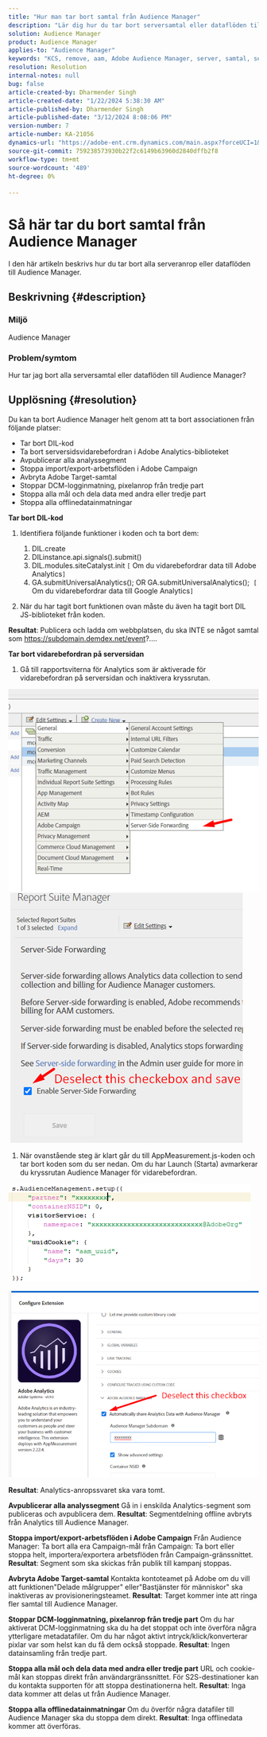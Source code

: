 ```yaml
---
title: "Hur man tar bort samtal från Audience Manager"
description: "Lär dig hur du tar bort serversamtal eller dataflöden till Audience Manager-samtal."
solution: Audience Manager
product: Audience Manager
applies-to: "Audience Manager"
keywords: "KCS, remove, aam, Adobe Audience Manager, server, samtal, serversamtal, How To"
resolution: Resolution
internal-notes: null
bug: false
article-created-by: Dharmender Singh
article-created-date: "1/22/2024 5:38:30 AM"
article-published-by: Dharmender Singh
article-published-date: "3/12/2024 8:08:06 PM"
version-number: 7
article-number: KA-21056
dynamics-url: "https://adobe-ent.crm.dynamics.com/main.aspx?forceUCI=1&pagetype=entityrecord&etn=knowledgearticle&id=42a4f075-e8b8-ee11-a569-6045bd006149"
source-git-commit: 759238573930b22f2c6149b63960d2840dffb2f8
workflow-type: tm+mt
source-wordcount: '489'
ht-degree: 0%

---
```


# Så här tar du bort samtal från Audience Manager


I den här artikeln beskrivs hur du tar bort alla serveranrop eller dataflöden till Audience Manager.

## Beskrivning {#description}


### Miljö

Audience Manager

### Problem/symtom

Hur tar jag bort alla serversamtal eller dataflöden till Audience Manager?


## Upplösning {#resolution}


Du kan ta bort Audience Manager helt genom att ta bort associationen från följande platser:

- Tar bort DIL-kod
- Ta bort serversidsvidarebefordran i Adobe Analytics-biblioteket
- Avpublicerar alla analyssegment
- Stoppa import/export-arbetsflöden i Adobe Campaign
- Avbryta Adobe Target-samtal
- Stoppar DCM-logginmatning, pixelanrop från tredje part
- Stoppa alla mål och dela data med andra eller tredje part
- Stoppa alla offlinedatainmatningar




<b>Tar bort DIL-kod</b>

1. Identifiera följande funktioner i koden och ta bort dem:

   1. DIL.create
   2. DILinstance.api.signals().submit()
   3. DIL.modules.siteCatalyst.init `[` Om du vidarebefordrar data till Adobe Analytics`]`
   4. GA.submitUniversalAnalytics(); OR GA.submitUniversalAnalytics();  `[` Om du vidarebefordrar data till Google Analytics`]`
2. När du har tagit bort funktionen ovan måste du även ha tagit bort DIL JS-biblioteket från koden.


<b>Resultat</b>: Publicera och ladda om webbplatsen, du ska INTE se något samtal som https://subdomain.demdex.net/event?....



<b>Tar bort vidarebefordran på serversidan</b>

1. Gå till rapportsviterna för Analytics som är aktiverade för vidarebefordran på serversidan och inaktivera kryssrutan.


![](assets/8a6b5fd5-676c-ed11-9562-6045bd006239.png) ![](assets/8d6b5fd5-676c-ed11-9562-6045bd006239.png)

1. När ovanstående steg är klart går du till AppMeasurement.js-koden och tar bort koden som du ser nedan. Om du har Launch (Starta) avmarkerar du kryssrutan Audience Manager för vidarebefordran.


![](assets/8c6b5fd5-676c-ed11-9562-6045bd006239.png)             ![](assets/8b6b5fd5-676c-ed11-9562-6045bd006239.png)

<b>Resultat</b>: Analytics-anropssvaret ska vara tomt.

<b>Avpublicerar alla analyssegment</b>
Gå in i enskilda Analytics-segment som publiceras och avpublicera dem.
<b>Resultat</b>: Segmentdelning offline avbryts från Analytics till Audience Manager.

<b>Stoppa import/export-arbetsflöden i Adobe Campaign</b>
Från Audience Manager: Ta bort alla era Campaign-mål från Campaign: Ta bort eller stoppa helt, importera/exportera arbetsflöden från Campaign-gränssnittet.
<b>Resultat</b>: Segment som ska skickas från publik till kampanj stoppas.

<b>Avbryta Adobe Target-samtal</b>
Kontakta kontoteamet på Adobe om du vill att funktionen&quot;Delade målgrupper&quot; eller&quot;Bastjänster för människor&quot; ska inaktiveras av provisioneringsteamet.
<b>Resultat</b>: Target kommer inte att ringa fler samtal till Audience Manager.

<b>Stoppar DCM-logginmatning, pixelanrop från tredje part</b>
Om du har aktiverat DCM-logginmatning ska du ha det stoppat och inte överföra några ytterligare metadatafiler.
Om du har något aktivt intryck/klick/konverterar pixlar var som helst kan du få dem också stoppade.
<b>Resultat</b>: Ingen datainsamling från tredje part.

<b>Stoppa alla mål och dela data med andra eller tredje part</b>
URL och cookie-mål kan stoppas direkt från användargränssnittet.
För S2S-destinationer kan du kontakta supporten för att stoppa destinationerna helt.
<b>Resultat</b>: Inga data kommer att delas ut från Audience Manager.

<b>Stoppa alla offlinedatainmatningar</b>
Om du överför några datafiler till Audience Manager ska du stoppa dem direkt.
<b>Resultat</b>: Inga offlinedata kommer att överföras.
